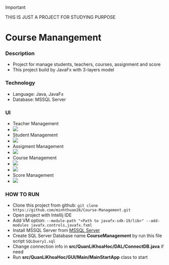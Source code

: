 > [!IMPORTANT]
> THIS IS JUST A PROJECT FOR STUDYING PURPOSE

# Course Manangement
### Description
  - Project for manage students, teachers, courses, assignment and score
  - This project build by JavaFx with 3-layers model
### Technology
  - Language: Java, JavaFx
  - Database: MSSQL Server
### UI
  - Teacher Management
  - ![](./asssets/z5516079619261_3b06496c90ac0a71027a7d540b3de5ba.jpg)
  - Student Management
  - ![](./asssets/z5516079619260_394baed8dbb7bc4ebc1ae4fdac07286e.jpg)
  - Assigment Management
  - ![](./asssets/z5516079619258_1c7374fde51a109c0d6e342d75d3f98f.jpg)
  - Course Management
  - ![](./asssets/z5516079619075_3af5d8682011f748ec7721c4c97af64a.jpg)
  - ![](./asssets/z5516079619073_685fb1778b56dc405622ccdfd46e3674.jpg)
  - Score Management
  - ![](./asssets/z5516079599457_559ea3a858bcf56b80bd5f48a7ad0dbe.jpg)
### HOW TO RUN
  - Clone this project from github: ```git clone https://github.com/minhthuan26/Course-Management.git```
  - Open project with Intellij IDE
  - Add VM option: ```--module-path "<Path to javafx-sdk-19/lib>" --add-modules javafx.controls,javafx.fxml```
  - Install MSSQL Server from [MSSQL Server](https://www.microsoft.com/en-us/sql-server/sql-server-downloads)
  - Create SQL Server Database name **CourseManagement** by run this file script ```SQLQuery1.sql```
  - Change connection info in **src/QuanLiKhoaHoc/DAL/ConnectDB.java** if need
  - Run **src/QuanLiKhoaHoc/GUI/Main/MainStartApp** class to start



